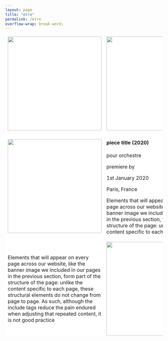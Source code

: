 ```yaml
---
layout: page
title: "etre"
permalink: /etre
overflow-wrap: break-word;
---
```




<table style="border:none;" width="300" bgcolor="#ffffff">
  <tbody style="border:none;">
    <tr style="border:none;">
      <td style="border:none;">
        <!-- 1 --><img src="https://github.com/kbys88/kbys88.github.io/assets/142012962/e4834db3-b2be-4e9c-b1f0-8458be217a95" width="300" height="300"></td>
      <td style="border:none;">
        <!-- 2 --><img src="https://github.com/kbys88/kbys88.github.io/assets/142012962/e4834db3-b2be-4e9c-b1f0-8458be217a95" width="300" height="300"></td>
    </tr>
    <tr style="border:none;">
      <td style="border:none;" width="300">
        <!-- 3 --><img src="https://github.com/kbys88/kbys88.github.io/assets/142012962/e4834db3-b2be-4e9c-b1f0-8458be217a95" width="300" height="300"></td>
      <td style="border:none;" width="300">
        <!-- 4 --><body><h4>piece title (2020)</h4>
          <p>pour orchestre</p>
          <p>premiere by</p>
          <p>1st January 2020</p>
          <p>Paris, France</p>
        <p>Elements that will appear on every page across our website, like the banner image we included in our pages in the previous section, form part of the structure of the page: unlike the content specific to each page.</p>
        </body></td>
    </tr>
    <tr style="border:none;" width="300">
      <td style="border:none;" width="300">
        <!-- 5 --><p>Elements that will appear on every page across our website, like the banner image we included in our pages in the previous section, form part of the structure of the page: unlike the content specific to each page, these structural elements do not change from page to page. As such, although the include tags reduce the pain endured when adjusting that repeated content, it is not good practice</p></td>
      <td style="border:none;" width="300">
        <!-- 6 --><img src="https://github.com/kbys88/kbys88.github.io/assets/142012962/e4834db3-b2be-4e9c-b1f0-8458be217a95" width="300" height="300"></td>
    </tr>
  </tbody>
</table>

